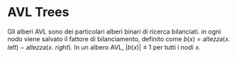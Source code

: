 # AVL Trees

Gli alberi AVL sono dei particolari alberi binari di ricerca bilanciati. in ogni nodo viene salvato
il fattore di bilanciamento, definito come 𝑏(𝑥) = 𝑎𝑙𝑡𝑒𝑧𝑧𝑎(𝑥. 𝑙𝑒𝑓𝑡) − 𝑎𝑙𝑡𝑒𝑧𝑧𝑎(𝑥. 𝑟𝑖𝑔ℎ𝑡).
In un albero AVL, |𝑏(𝑥)| ≤ 1 per tutti i nodi 𝑥.